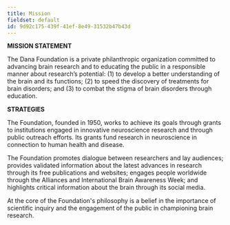 ```yaml
---
title: Mission
fieldset: default
id: 9d92c175-439f-41ef-8e49-31532b47b43d
---
```

<div id="ctl00_ContentPlaceHolder1_cntMainContent"> <p><strong>MISSION STATEMENT</strong></p> <p>The Dana Foundation is a private philanthropic organization committed to advancing brain research and to educating the public in a responsible manner about research’s potential: (1) to develop a better understanding of the brain and its functions; (2) to speed the discovery of treatments for brain disorders; and (3) to combat the stigma of brain disorders through education. </p> <p><strong>STRATEGIES</strong></p> <p>The Foundation, founded in 1950, works to achieve its goals through grants to institutions engaged in innovative neuroscience research and through public outreach efforts. Its grants fund research in neuroscience in connection to human health and disease.</p> <p>The Foundation promotes dialogue between researchers and lay audiences; provides validated information about the latest advances in research through its free publications and websites; engages people worldwide through the Alliances and International Brain Awareness Week; and highlights critical information about the brain through its social media.</p> <p>At the core of the Foundation's philosophy is a belief in the importance of scientific inquiry and the engagement of the public in championing brain research.</p> </div>

